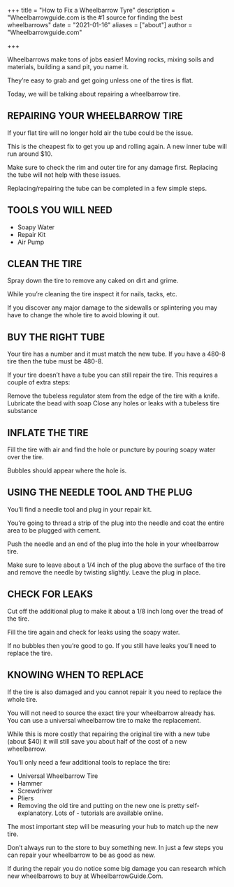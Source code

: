 +++
title = "How to Fix a Wheelbarrow Tyre"
description = "Wheelbarrowguide.com is the #1 source for finding the best wheelbarrows"
date = "2021-01-16"
aliases = ["about"]
author = "Wheelbarrowguide.com"

+++

Wheelbarrows make tons of jobs easier! Moving rocks, mixing soils and materials, building a sand pit, you name it.

They’re easy to grab and get going unless one of the tires is flat.

Today, we will be talking about repairing a wheelbarrow tire.

## REPAIRING YOUR WHEELBARROW TIRE

If your flat tire will no longer hold air the tube could be the issue.

This is the cheapest fix to get you up and rolling again. A new inner tube will run around $10.

Make sure to check the rim and outer tire for any damage first. Replacing the tube will not help with these issues.

Replacing/repairing the tube can be completed in a few simple steps.

## TOOLS YOU WILL NEED

- Soapy Water
- Repair Kit
- Air Pump

## CLEAN THE TIRE

Spray down the tire to remove any caked on dirt and grime.

While you’re cleaning the tire inspect it for nails, tacks, etc.

If you discover any major damage to the sidewalls or splintering you may have to change the whole tire to avoid blowing it out.

## BUY THE RIGHT TUBE

Your tire has a number and it must match the new tube. If you have a 480-8 tire then the tube must be 480-8.

If your tire doesn’t have a tube you can still repair the tire. This requires a couple of extra steps:

Remove the tubeless regulator stem from the edge of the tire with a knife.
Lubricate the bead with soap
Close any holes or leaks with a tubeless tire substance

## INFLATE THE TIRE

Fill the tire with air and find the hole or puncture by pouring soapy water over the tire.

Bubbles should appear where the hole is.

## USING THE NEEDLE TOOL AND THE PLUG

You’ll find a needle tool and plug in your repair kit.

You’re going to thread a strip of the plug into the needle and coat the entire area to be plugged with cement.

Push the needle and an end of the plug into the hole in your wheelbarrow tire.

Make sure to leave about a 1/4 inch of the plug above the surface of the tire and remove the needle by twisting slightly. Leave the plug in place.

## CHECK FOR LEAKS

Cut off the additional plug to make it about a 1/8 inch long over the tread of the tire.

Fill the tire again and check for leaks using the soapy water.

If no bubbles then you’re good to go. If you still have leaks you’ll need to replace the tire.

## KNOWING WHEN TO REPLACE

If the tire is also damaged and you cannot repair it you need to replace the whole tire.

You will not need to source the exact tire your wheelbarrow already has. You can use a universal wheelbarrow tire to make the replacement.

While this is more costly that repairing the original tire with a new tube (about $40) it will still save you about half of the cost of a new wheelbarrow.

You’ll only need a few additional tools to replace the tire:

- Universal Wheelbarrow Tire
- Hammer
- Screwdriver
- Pliers
- Removing the old tire and putting on the new one is pretty self-explanatory. Lots of - tutorials are available online.

The most important step will be measuring your hub to match up the new tire.

Don’t always run to the store to buy something new. In just a few steps you can repair your wheelbarrow to be as good as new.

If during the repair you do notice some big damage you can research which new wheelbarrows to buy at WheelbarrowGuide.Com.
